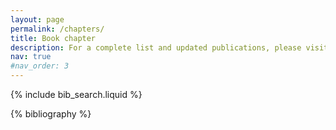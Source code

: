 ```yaml
---
layout: page
permalink: /chapters/
title: Book chapter
description: For a complete list and updated publications, please visit my Google Scholar
nav: true
#nav_order: 3
---
```


<!-- _pages/publications.md -->

<!-- Bibsearch Feature -->

{% include bib_search.liquid %}

<div class="publications">

{% bibliography %}

</div>
